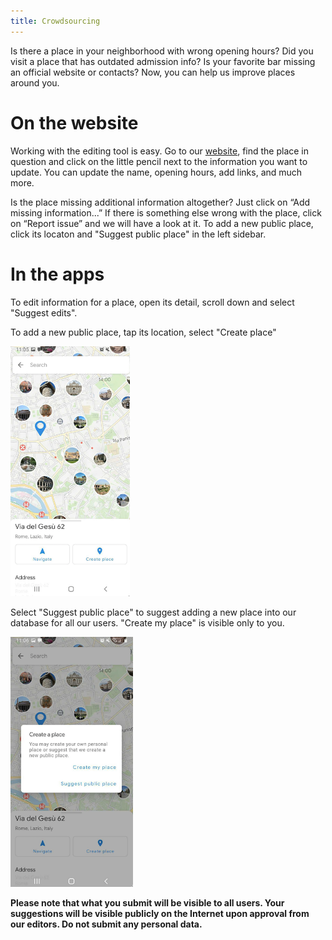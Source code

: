 ```yaml
---
title: Crowdsourcing
---
```


Is there a place in your neighborhood with wrong opening hours? Did you visit a place that has outdated admission info? Is your favorite bar missing an official website or contacts? Now, you can help us improve places around you.

# On the website

Working with the editing tool is easy. Go to our [website](http://www.maps.sygic.com), find the place in question and click on the little pencil next to the information you want to update. You can update the name, opening hours, add links, and much more.

Is the place missing additional information altogether? Just click on “Add missing information...” If there is something else wrong with the place, click on “Report issue” and we will have a look at it.
To add a new public place, click its locaton and "Suggest public place" in the left sidebar.

# In the apps

To edit information for a place, open its detail, scroll down and select "Suggest edits".

To add a new public place, tap its location, select "Create place"

<div><img src="/assets/3-sygic-travel/9-help-us-improve-content-around-you/1-crowdsourcing/android-customplace.png" alt="" title="null" height=400 /></div>

Select "Suggest public place" to suggest adding a new place into our database for all our users. "Create my place" is visible only to you.
 
<div><img src="/assets/3-sygic-travel/9-help-us-improve-content-around-you/1-crowdsourcing/android-customplace2.png" alt="" title="null" height=400 /></div>

**Please note that what you submit will be visible to all users. Your suggestions will be visible publicly on the Internet upon approval from our editors. Do not submit any personal data.**




